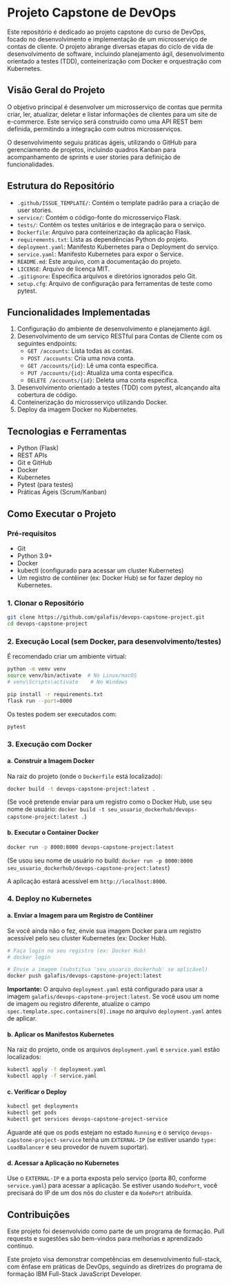 # Projeto Capstone de DevOps

Este repositório é dedicado ao projeto capstone do curso de DevOps, focado no desenvolvimento e implementação de um microsserviço de contas de cliente. O projeto abrange diversas etapas do ciclo de vida de desenvolvimento de software, incluindo planejamento ágil, desenvolvimento orientado a testes (TDD), conteinerização com Docker e orquestração com Kubernetes.

## Visão Geral do Projeto

O objetivo principal é desenvolver um microsserviço de contas que permita criar, ler, atualizar, deletar e listar informações de clientes para um site de e-commerce. Este serviço será construído como uma API REST bem definida, permitindo a integração com outros microsserviços.

O desenvolvimento seguiu práticas ágeis, utilizando o GitHub para gerenciamento de projetos, incluindo quadros Kanban para acompanhamento de sprints e user stories para definição de funcionalidades.

## Estrutura do Repositório

- `.github/ISSUE_TEMPLATE/`: Contém o template padrão para a criação de user stories.
- `service/`: Contém o código-fonte do microsserviço Flask.
- `tests/`: Contém os testes unitários e de integração para o serviço.
- `Dockerfile`: Arquivo para conteinerização da aplicação Flask.
- `requirements.txt`: Lista as dependências Python do projeto.
- `deployment.yaml`: Manifesto Kubernetes para o Deployment do serviço.
- `service.yaml`: Manifesto Kubernetes para expor o Service.
- `README.md`: Este arquivo, com a documentação do projeto.
- `LICENSE`: Arquivo de licença MIT.
- `.gitignore`: Especifica arquivos e diretórios ignorados pelo Git.
- `setup.cfg`: Arquivo de configuração para ferramentas de teste como pytest.

## Funcionalidades Implementadas

1.  Configuração do ambiente de desenvolvimento e planejamento ágil.
2.  Desenvolvimento de um serviço RESTful para Contas de Cliente com os seguintes endpoints:
    *   `GET /accounts`: Lista todas as contas.
    *   `POST /accounts`: Cria uma nova conta.
    *   `GET /accounts/{id}`: Lê uma conta específica.
    *   `PUT /accounts/{id}`: Atualiza uma conta específica.
    *   `DELETE /accounts/{id}`: Deleta uma conta específica.
3.  Desenvolvimento orientado a testes (TDD) com pytest, alcançando alta cobertura de código.
4.  Conteinerização do microsserviço utilizando Docker.
5.  Deploy da imagem Docker no Kubernetes.

## Tecnologias e Ferramentas

- Python (Flask)
- REST APIs
- Git e GitHub
- Docker
- Kubernetes
- Pytest (para testes)
- Práticas Ágeis (Scrum/Kanban)

## Como Executar o Projeto

### Pré-requisitos

- Git
- Python 3.9+
- Docker
- kubectl (configurado para acessar um cluster Kubernetes)
- Um registro de contêiner (ex: Docker Hub) se for fazer deploy no Kubernetes.

### 1. Clonar o Repositório

```bash
git clone https://github.com/galafis/devops-capstone-project.git
cd devops-capstone-project
```

### 2. Execução Local (sem Docker, para desenvolvimento/testes)

É recomendado criar um ambiente virtual:

```bash
python -m venv venv
source venv/bin/activate  # No Linux/macOS
# venv\Scripts\activate    # No Windows

pip install -r requirements.txt
flask run --port=8000
```

Os testes podem ser executados com:
```bash
pytest
```

### 3. Execução com Docker

#### a. Construir a Imagem Docker

Na raiz do projeto (onde o `Dockerfile` está localizado):

```bash
docker build -t devops-capstone-project:latest .
```

(Se você pretende enviar para um registro como o Docker Hub, use seu nome de usuário: `docker build -t seu_usuario_dockerhub/devops-capstone-project:latest .`)

#### b. Executar o Container Docker

```bash
docker run -p 8000:8000 devops-capstone-project:latest
```

(Se usou seu nome de usuário no build: `docker run -p 8000:8000 seu_usuario_dockerhub/devops-capstone-project:latest`)

A aplicação estará acessível em `http://localhost:8000`.

### 4. Deploy no Kubernetes

#### a. Enviar a Imagem para um Registro de Contêiner

Se você ainda não o fez, envie sua imagem Docker para um registro acessível pelo seu cluster Kubernetes (ex: Docker Hub).

```bash
# Faça login no seu registro (ex: Docker Hub)
# docker login

# Envie a imagem (substitua 'seu_usuario_dockerhub' se aplicável)
docker push galafis/devops-capstone-project:latest
```

**Importante:** O arquivo `deployment.yaml` está configurado para usar a imagem `galafis/devops-capstone-project:latest`. Se você usou um nome de imagem ou registro diferente, atualize o campo `spec.template.spec.containers[0].image` no arquivo `deployment.yaml` antes de aplicar.

#### b. Aplicar os Manifestos Kubernetes

Na raiz do projeto, onde os arquivos `deployment.yaml` e `service.yaml` estão localizados:

```bash
kubectl apply -f deployment.yaml
kubectl apply -f service.yaml
```

#### c. Verificar o Deploy

```bash
kubectl get deployments
kubectl get pods
kubectl get services devops-capstone-project-service
```

Aguarde até que os pods estejam no estado `Running` e o serviço `devops-capstone-project-service` tenha um `EXTERNAL-IP` (se estiver usando `type: LoadBalancer` e seu provedor de nuvem suportar).

#### d. Acessar a Aplicação no Kubernetes

Use o `EXTERNAL-IP` e a porta exposta pelo serviço (porta 80, conforme `service.yaml`) para acessar a aplicação. Se estiver usando `NodePort`, você precisará do IP de um dos nós do cluster e da `NodePort` atribuída.

## Contribuições

Este projeto foi desenvolvido como parte de um programa de formação. Pull requests e sugestões são bem-vindos para melhorias e aprendizado contínuo.

Este projeto visa demonstrar competências em desenvolvimento full-stack, com ênfase em práticas de DevOps, seguindo as diretrizes do programa de formação IBM Full-Stack JavaScript Developer.

